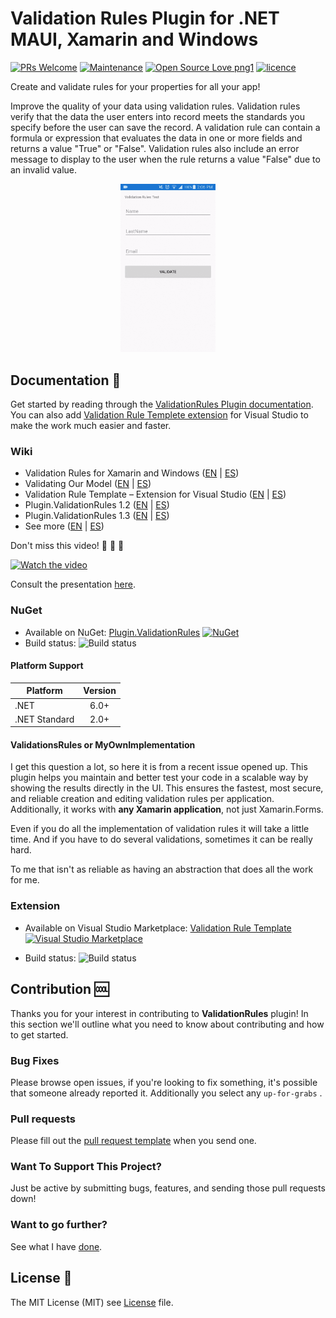 # Validation Rules Plugin for .NET MAUI, Xamarin and Windows 
[![PRs Welcome](https://img.shields.io/badge/PRs-welcome-brightgreen.svg?style=flat-square)](pull/new/master) [![Maintenance](https://img.shields.io/badge/Maintained%3F-yes-brightgreen.svg?style=flat-square)](graphs/commit-activity) [![Open Source Love png1](https://badges.frapsoft.com/os/v1/open-source.png?v=103)](#contribution) [![licence](https://img.shields.io/badge/license-MIT-blue.svg?style=flat-square)](LICENSE)

Create and validate rules for your properties for all your app!

Improve the quality of your data using validation rules. Validation rules verify that the data the user enters into record meets the standards you specify before the user can save the record. A validation rule can contain a formula or expression that evaluates the data in one or more fields and returns a value "True" or "False". Validation rules also include an error message to display to the user when the rule returns a value "False" due to an invalid value.

<p align="center">
<img src="/Assets/Plugin.ValidationRules%20test.gif" width="30%" /> 
</p>

## Documentation :book: 
Get started by reading through the [ValidationRules Plugin documentation](https://luismts.com/blog/validation-rules-xamarin-windows/). You can also add [Validation Rule Templete extension](https://luismts.com/blog/validation-rule-template-extension/) for Visual Studio to make the work much easier and faster.

### Wiki
- Validation Rules for Xamarin and Windows ([EN](https://luismts.com/validation-rules-xamarin-windows/) | [ES](https://luismts.com/es/reglas-de-validacion-xamarin-windows/))
- Validating Our Model ([EN](https://luismts.com/validating-model-plugin-validationrules/) | [ES](https://luismts.com/es/validando-modelo-plugin-validationrules/))
- Validation Rule Template – Extension for Visual Studio ([EN](https://luismts.com/validation-rule-template-extension/) | [ES](https://luismts.com/es/extension-plantilla-de-reglas-de-validacion/))
- Plugin.ValidationRules 1.2 ([EN](https://luismts.com/plugin-validationrules-1-2/) | [ES](https://luismts.com/es/plugin-validationrules-1-2/))
- Plugin.ValidationRules 1.3 ([EN](https://luismts.com/plugin-validationrules-1-3/) | [ES](https://luismts.com/es/plugin-validationrules-1-3/))
- See more ([EN](https://luismts.com/?s=validationrules) | [ES](https://luismts.com/es?s=validationrules))

Don't miss this video! :arrow_down_small: :arrow_down_small: :arrow_down_small:

[![Watch the video](https://img.youtube.com/vi/HMsKzIqCYJg/maxresdefault.jpg)](https://youtu.be/HMsKzIqCYJg)

Consult the presentation [here](/Assets/validation%20rules%20xamarin%20-%20@luismatosluna.pdf).

### NuGet
* Available on NuGet: [Plugin.ValidationRules](https://www.nuget.org/packages/Plugin.ValidationRules/) [![NuGet](https://img.shields.io/nuget/v/Plugin.ValidationRules.svg?label=NuGet)](https://www.nuget.org/packages/Plugin.ValidationRules/)
* Build status: ![Build status](https://img.shields.io/badge/build-succeded-brightgreen.svg)

#### Platform Support

|Platform|Version|
| ------------------- | :-----------: |
|.NET |6.0+|
|.NET Standard|2.0+|

#### ValidationsRules or MyOwnImplementation
I get this question a lot, so here it is from a recent issue opened up. This plugin helps you maintain and better test your code in a scalable way by showing the results directly in the UI. This ensures the fastest, most secure, and reliable creation and editing validation rules per application. Additionally, it works with **any Xamarin application**, not just Xamarin.Forms.

Even if you do all the implementation of validation rules it will take a little time. And if you have to do several validations, sometimes it can be really hard.

To me that isn't as reliable as having an abstraction that does all the work for me.

### Extension
* Available on Visual Studio Marketplace: [Validation Rule Template](https://marketplace.visualstudio.com/items?itemName=LuisMatos.ValidationRuleTemplate) [![Visual Studio Marketplace](https://img.shields.io/vscode-marketplace/v/LuisMatos.ValidationRuleTemplate.svg)](https://marketplace.visualstudio.com/items?itemName=LuisMatos.ValidationRuleTemplate)

* Build status: ![Build status](https://img.shields.io/badge/build-succeded-brightgreen.svg)


## Contribution :cool:

Thanks you for your interest in contributing to **ValidationRules** plugin! In this section we'll outline what you need to know about contributing and how to get started.

### Bug Fixes
Please browse open issues, if you're looking to fix something, it's possible that someone already reported it. Additionally you select any `up-for-grabs` .

### Pull requests
Please fill out the [pull request template](.github/PULL_REQUEST_TEMPLATE.md) when you send one.

### Want To Support This Project?
Just be active by submitting bugs, features, and sending those pull requests down! 

### Want to go further? 
See what I have [done](https://luismts.com).

## License :page_with_curl:
The MIT License (MIT) see [License](LICENSE) file.
